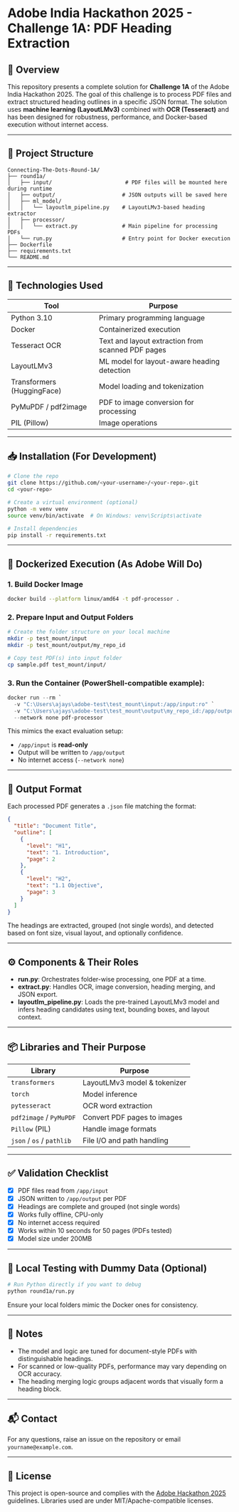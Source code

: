 # Adobe India Hackathon 2025 - Challenge 1A: PDF Heading Extraction

## 🧠 Overview

This repository presents a complete solution for **Challenge 1A** of the Adobe India Hackathon 2025. The goal of this challenge is to process PDF files and extract structured heading outlines in a specific JSON format. The solution uses **machine learning (LayoutLMv3)** combined with **OCR (Tesseract)** and has been designed for robustness, performance, and Docker-based execution without internet access.

---

## 📂 Project Structure

```
Connecting-The-Dots-Round-1A/
├── round1a/
│   ├── input/                       # PDF files will be mounted here during runtime
│   ├── output/                     # JSON outputs will be saved here
│   ├── ml_model/
│   │   └── layoutlm_pipeline.py    # LayoutLMv3-based heading extractor
│   ├── processor/
│   │   └── extract.py              # Main pipeline for processing PDFs
│   └── run.py                      # Entry point for Docker execution
├── Dockerfile
├── requirements.txt
└── README.md
```

---

## 🧪 Technologies Used

| Tool                       | Purpose                                           |
| -------------------------- | ------------------------------------------------- |
| Python 3.10                | Primary programming language                      |
| Docker                     | Containerized execution                           |
| Tesseract OCR              | Text and layout extraction from scanned PDF pages |
| LayoutLMv3                 | ML model for layout-aware heading detection       |
| Transformers (HuggingFace) | Model loading and tokenization                    |
| PyMuPDF / pdf2image        | PDF to image conversion for processing            |
| PIL (Pillow)               | Image operations                                  |

---

## 📥 Installation (For Development)

```bash
# Clone the repo
git clone https://github.com/<your-username>/<your-repo>.git
cd <your-repo>

# Create a virtual environment (optional)
python -m venv venv
source venv/bin/activate  # On Windows: venv\Scripts\activate

# Install dependencies
pip install -r requirements.txt
```

---

## 🚀 Dockerized Execution (As Adobe Will Do)

### 1. Build Docker Image

```bash
docker build --platform linux/amd64 -t pdf-processor .
```

### 2. Prepare Input and Output Folders

```bash
# Create the folder structure on your local machine
mkdir -p test_mount/input
mkdir -p test_mount/output/my_repo_id

# Copy test PDF(s) into input folder
cp sample.pdf test_mount/input/
```

### 3. Run the Container (PowerShell-compatible example):

```powershell
docker run --rm `
  -v "C:\Users\ajays\adobe-test\test_mount\input:/app/input:ro" `
  -v "C:\Users\ajays\adobe-test\test_mount\output\my_repo_id:/app/output" `
  --network none pdf-processor
```

This mimics the exact evaluation setup:

* `/app/input` is **read-only**
* Output will be written to `/app/output`
* No internet access (`--network none`)

---

## 📄 Output Format

Each processed PDF generates a `.json` file matching the format:

```json
{
  "title": "Document Title",
  "outline": [
    {
      "level": "H1",
      "text": "1. Introduction",
      "page": 2
    },
    {
      "level": "H2",
      "text": "1.1 Objective",
      "page": 3
    }
  ]
}
```

The headings are extracted, grouped (not single words), and detected based on font size, visual layout, and optionally confidence.

---

## ⚙️ Components & Their Roles

* **run.py**: Orchestrates folder-wise processing, one PDF at a time.
* **extract.py**: Handles OCR, image conversion, heading merging, and JSON export.
* **layoutlm\_pipeline.py**: Loads the pre-trained LayoutLMv3 model and infers heading candidates using text, bounding boxes, and layout context.

---

## 📦 Libraries and Their Purpose

| Library                   | Purpose                      |
| ------------------------- | ---------------------------- |
| `transformers`            | LayoutLMv3 model & tokenizer |
| `torch`                   | Model inference              |
| `pytesseract`             | OCR word extraction          |
| `pdf2image` / `PyMuPDF`   | Convert PDF pages to images  |
| `Pillow` (PIL)            | Handle image formats         |
| `json` / `os` / `pathlib` | File I/O and path handling   |

---

## ✅ Validation Checklist

* [x] PDF files read from `/app/input`
* [x] JSON written to `/app/output` per PDF
* [x] Headings are complete and grouped (not single words)
* [x] Works fully offline, CPU-only
* [x] No internet access required
* [x] Works within 10 seconds for 50 pages (PDFs tested)
* [x] Model size under 200MB

---

## 🧪 Local Testing with Dummy Data (Optional)

```bash
# Run Python directly if you want to debug
python round1a/run.py
```

Ensure your local folders mimic the Docker ones for consistency.

---

## 📝 Notes

* The model and logic are tuned for document-style PDFs with distinguishable headings.
* For scanned or low-quality PDFs, performance may vary depending on OCR accuracy.
* The heading merging logic groups adjacent words that visually form a heading block.

---

## 📬 Contact

For any questions, raise an issue on the repository or email `yourname@example.com`.

---

## 📌 License

This project is open-source and complies with the [Adobe Hackathon 2025](https://www.adobe.com/) guidelines. Libraries used are under MIT/Apache-compatible licenses.
